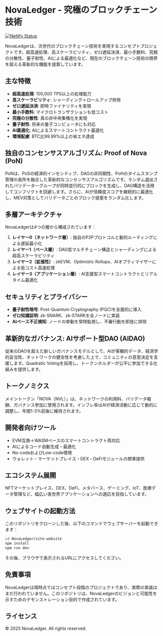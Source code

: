 # NovaLedger - 究極のブロックチェーン技術

[![Netlify Status](https://api.netlify.com/api/v1/badges/01430e1e-8ce0-46d3-a66f-2a865419a958/deploy-status)](https://app.netlify.com/sites/novaledger/deploys)

NovaLedgerは、次世代のブロックチェーン技術を実現するコンセプトプロジェクトです。超高速処理、高スケーラビリティ、ゼロ遅延決済、最小手数料、究極の分散性、量子耐性、AIによる最適化など、現在のブロックチェーン技術の限界を超える革新的な機能を提案しています。

## 主な特徴

- **超高速処理**: 100,000 TPS以上の処理能力
- **高スケーラビリティ**: シャーディング＋ロールアップ併用
- **ゼロ遅延決済**: 即時ファイナリティを実現
- **最小手数料**: マイクロトランザクションも低コスト
- **究極の分散性**: 真の非中央集権化を実現
- **量子耐性**: 将来の量子コンピュータにも対応
- **AI最適化**: AIによるスマートコントラクト最適化
- **環境配慮**: BTC比99.99%以上の省エネ達成

## 独自のコンセンサスアルゴリズム: Proof of Nova (PoN)

PoNは、PoSの経済的インセンティブ、DAGの非同期性、PoHのタイムスタンプ管理の長所を融合した革新的なコンセンサスアルゴリズムです。ランダム選出されたバリデーターグループが同時並行的にブロックを生成し、DAG構造を活用してコンフリクトを回避します。さらに、AIが信頼度スコアを継続的に最適化し、MEV対策としてバリデータごとのブロック提案をランダム化します。

## 多層アーキテクチャ

NovaLedgerは4つの層から構成されています：

1. **レイヤー0（ネットワーク層）**: 独自のP2Pプロトコルと動的ルーティングによる遅延最小化
2. **レイヤー1（ベース層）**: DAG型マルチチェーン構造とシャーディングによる超高スケーラビリティ
3. **レイヤー2（拡張性）**: zkEVM、Optimistic Rollups、AIオプティマイザーによる低コスト高速処理
4. **レイヤー3（アプリケーション層）**: AI支援型スマートコントラクトとリアルタイム最適化

## セキュリティとプライバシー

- **量子耐性暗号**: Post-Quantum Cryptography (PQC)を全面的に導入
- **ゼロ知識証明**: zk-SNARK、zk-STARKを全ノードに実装
- **AIベース不正検知**: ノードの挙動を常時監視し、不審行動を即座に排除

## 革新的なガバナンス: AIサポート型DAO (AIDAO)

従来のDAOを超えた新しいガバナンスモデルとして、AIが客観的データ、経済学的妥当性、ネットワークの健全性を考慮した上で、コミュニティの意思決定を支援します。Quadratic Votingを採用し、トークンホルダーが公平に参加できる仕組みを提供します。

## トークノミクス

メイントークン「NOVA（NVL）」は、ネットワークの利用料、バリデータ報酬、ガバナンス参加に使用されます。インフレ率はAIが経済活動に応じて動的に調整し、年間1-3%前後に維持されます。

## 開発者向けツール

- EVM互換＋WASMベースのスマートコントラクト両対応
- AIによるコード自動生成・最適化
- No-codeおよびLow-code環境
- ウォレット・マーケットプレイス・DEX・DeFiモジュールの標準提供

## エコシステム展開

NFTマーケットプレイス、DEX、DeFi、メタバース、ゲーミング、IoT、医療データ管理など、幅広い実世界アプリケーションへの適応を目指しています。

## ウェブサイトの起動方法

このリポジトリをクローンした後、以下のコマンドでウェブサーバーを起動できます：

```bash
cd NovaLedger/vite-website
npm install
npm run dev
```

その後、ブラウザで表示されるURLにアクセスしてください。

## 免責事項

NovaLedgerは現時点ではコンセプト段階のプロジェクトであり、実際の実装はまだ行われていません。このリポジトリは、NovaLedgerのビジョンと可能性を示すためのデモンストレーション目的で作成されています。

## ライセンス

© 2025 NovaLedger. All rights reserved.
